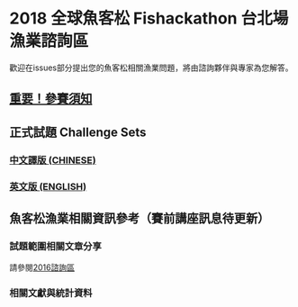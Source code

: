 # 2018 全球魚客松 Fishackathon 台北場漁業諮詢區

歡迎在issues部分提出您的魚客松相關漁業問題，將由諮詢夥伴與專家為您解答。

## [重要！參賽須知](https://github.com/twaic/fishackathon-taipei2018/blob/master/2018fishackathon_guide.md)

## 正式試題 Challenge Sets

### [中文譯版 (CHINESE)](https://github.com/twaic/fishackathon-taipei2018/blob/master/2018%E9%AD%9A%E5%AE%A2%E6%9D%BE%E6%8C%91%E6%88%B0%E9%A1%8C%E7%B5%84_J%20Huang.pdf)

### [英文版 (ENGLISH)](https://github.com/twaic/fishackathon-taipei2018/blob/master/FH04ChallengeSetsDec25_EN.pdf)

## 魚客松漁業相關資訊參考（賽前講座訊息待更新）

### 試題範圍相關文章分享
請參閱[2016諮詢區](https://github.com/twaic/fishackathon-taipei2016/blob/master/README.md)

### 相關文獻與統計資料
